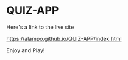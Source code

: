 # QUIZ-APP


Here's a link to the live site

https://alampo.github.io/QUIZ-APP/index.html

Enjoy and Play!
